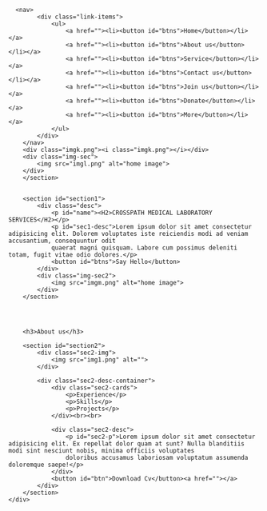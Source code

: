 <!DOCTYPE html>
<html lang="en">
<head>
    <meta charset="UTF-8">
    <meta name="viewport" content="width=device-width, initial-scale=1.0">
    <title>Quality Service Through God's Grace</title>
    <link rel="stylesheet" href="style.css">
</head>
<body>
    <div class="container">
        <div class="logo">
           <dir><img src="imgh.png" alt=""></dir>
        </div>

      <nav>
            <div class="link-items">
                <ul>
                    <a href=""><li><button id="btns">Home</button></li></a>
                    <a href=""><li><button id="btns">About us</button></li></a>
                    <a href=""><li><button id="btns">Service</button></li></a>
                    <a href=""><li><button id="btns">Contact us</button></li></a>
                    <a href=""><li><button id="btns">Join us</button></li></a>
                    <a href=""><li><button id="btns">Donate</button></li></a>
                    <a href=""><li><button id="btns">More</button></li></a>
                </ul>
            </div>
        </nav>
        <div class="imgk.png"><i class="imgk.png"></i></div>
        <div class="img-sec">
            <img src="imgl.png" alt="home image">
        </div>
        </section>
        

        <section id="section1">
            <div class="desc">
                <p id="name"><H2>CROSSPATH MEDICAL LABORATORY SERVICES</H2></p>
                <p id="sec1-desc">Lorem ipsum dolor sit amet consectetur adipisicing elit. Dolorem voluptates iste reiciendis modi ad veniam accusantium, consequuntur odit 
                quaerat magni quisquam. Labore cum possimus deleniti totam, fugit vitae odio dolores.</p>
                <button id="btns">Say Hello</button>
            </div>
            <div class="img-sec2">
                <img src="imgm.png" alt="home image">
            </div>
        </section>

   
   
   
        <h3>About us</h3>

        <section id="section2">
            <div class="sec2-img">
                <img src="img1.png" alt="">
            </div>

            <div class="sec2-desc-container">
                <div class="sec2-cards">
                    <p>Experience</p>
                    <p>Skills</p>
                    <p>Projects</p>
                </div><br><br>

                <div class="sec2-desc">
                    <p id="sec2-p">Lorem ipsum dolor sit amet consectetur adipisicing elit. Ex repellat dolor quam at sunt? Nulla blanditiis modi sint nesciunt nobis, minima officiis voluptates 
                    doloribus accusamus laboriosam voluptatum assumenda doloremque saepe!</p>
                </div>
                <button id="btn">Download Cv</button><a href=""></a>
            </div>
        </section>
    </div>
</body>
</html>
